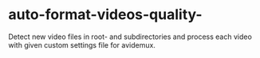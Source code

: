 # auto-format-videos-quality-
Detect new video files in root- and subdirectories and process each video with given custom settings file for avidemux.
